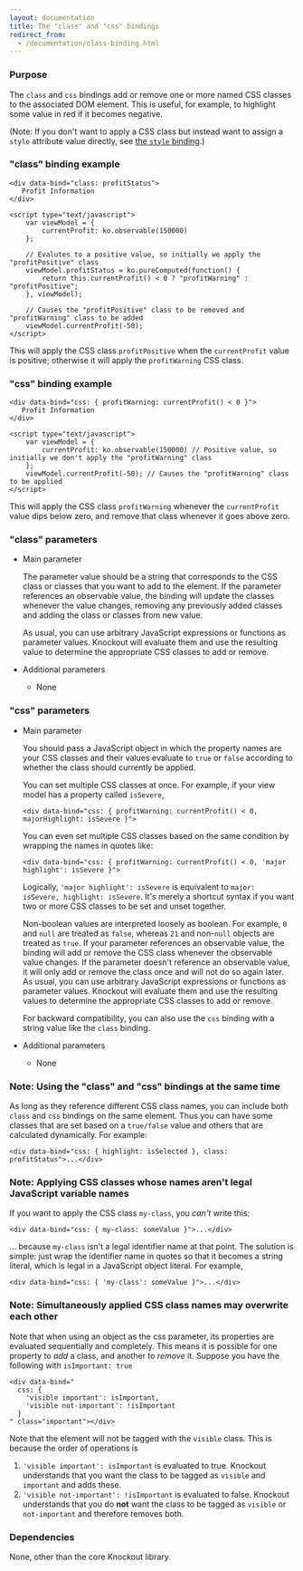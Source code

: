```yaml
---
layout: documentation
title: The "class" and "css" bindings
redirect_from:
  - /documentation/class-binding.html
---
```


### Purpose
The `class` and `css` bindings add or remove one or more named CSS classes to the associated DOM element. This is useful, for example, to highlight some value in red if it becomes negative.

(Note: If you don't want to apply a CSS class but instead want to assign a `style` attribute value directly, see [the `style` binding](style-binding.html).)

### "class" binding example
    <div data-bind="class: profitStatus">
       Profit Information
    </div>

    <script type="text/javascript">
        var viewModel = {
            currentProfit: ko.observable(150000)
        };

        // Evalutes to a positive value, so initially we apply the "profitPositive" class
        viewModel.profitStatus = ko.pureComputed(function() {
            return this.currentProfit() < 0 ? "profitWarning" : "profitPositive";
        }, viewModel);

        // Causes the "profitPositive" class to be removed and "profitWarning" class to be added
        viewModel.currentProfit(-50);
    </script>

This will apply the CSS class `profitPositive` when the `currentProfit` value is positive; otherwise it will apply the `profitWarning` CSS class.

### "css" binding example
    <div data-bind="css: { profitWarning: currentProfit() < 0 }">
       Profit Information
    </div>
    
    <script type="text/javascript">
        var viewModel = {
            currentProfit: ko.observable(150000) // Positive value, so initially we don't apply the "profitWarning" class
        };
        viewModel.currentProfit(-50); // Causes the "profitWarning" class to be applied
    </script>

This will apply the CSS class `profitWarning` whenever the `currentProfit` value dips below zero, and remove that class whenever it goes above zero.

### "class" parameters

  * Main parameter

    The parameter value should be a string that corresponds to the CSS class or classes that you want to add to the element. If the parameter references an observable value, the binding will update the classes whenever the value changes, removing any previously added classes and adding the class or classes from new value.

    As usual, you can use arbitrary JavaScript expressions or functions as parameter values. Knockout will evaluate them and use the resulting value to determine the appropriate CSS classes to add or remove.

  * Additional parameters 

      * None

### "css" parameters

  * Main parameter

    You should pass a JavaScript object in which the property names are your CSS classes and their values evaluate to `true` or `false` according to whether the class should currently be applied.

    You can set multiple CSS classes at once. For example, if your view model has a property called `isSevere`,

        <div data-bind="css: { profitWarning: currentProfit() < 0, majorHighlight: isSevere }">

    You can even set multiple CSS classes based on the same condition by wrapping the names in quotes like:

        <div data-bind="css: { profitWarning: currentProfit() < 0, 'major highlight': isSevere }">

    Logically, `'major highlight': isSevere` is equivalent to `major: isSevere, highlight: isSevere`. It's merely a shortcut syntax if you want two or more CSS classes to be set and unset together.

    Non-boolean values are interpreted loosely as boolean. For example, `0` and `null` are treated as `false`, whereas `21` and non-`null` objects are treated as `true`. If your parameter references an observable value, the binding will add or remove the CSS class whenever the observable value changes. If the parameter doesn't reference an observable value, it will only add or remove the class once and will not do so again later. As usual, you can use arbitrary JavaScript expressions or functions as parameter values. Knockout will evaluate them and use the resulting values to determine the appropriate CSS classes to add or remove.

    For backward compatibility, you can also use the `css` binding with a string value like the `class` binding.

  * Additional parameters 

      * None

### Note: Using the "class" and "css" bindings at the same time

As long as they reference different CSS class names, you can include both `class` and `css` bindings on the same element. Thus you can have some classes that are set based on a `true/false` value and others that are calculated dynamically. For example:

    <div data-bind="css: { highlight: isSelected }, class: profitStatus">...</div>

### Note: Applying CSS classes whose names aren't legal JavaScript variable names

If you want to apply the CSS class `my-class`, you *can't* write this:

    <div data-bind="css: { my-class: someValue }">...</div>

... because `my-class` isn't a legal identifier name at that point. The solution is simple: just wrap the identifier name in quotes so that it becomes a string literal, which is legal in a JavaScript object literal. For example,

    <div data-bind="css: { 'my-class': someValue }">...</div>

### Note: Simultaneously applied CSS class names may overwrite each other

Note that when using an object as the css parameter, its properties are evaluated sequentially and completely. This means it is possible for one property to *add* a class, and another to *remove* it.
Suppose you have the following with `isImportant: true`

    <div data-bind="
      css: {
        'visible important': isImportant, 
        'visible not-important': !isImportant 
      }
    " class="important"></div>

Note that the element will not be tagged with the `visible` class. This is because the order of operations is

1. `'visible important': isImportant` is evaluated to true. Knockout understands that you want the class to be tagged as `visible` and `important` and adds these.
2. `'visible not-important': !isImportant` is evaluated to false. Knockout understands that you do **not** want the class to be tagged as `visible` or `not-important` and therefore removes both.

### Dependencies

None, other than the core Knockout library.
